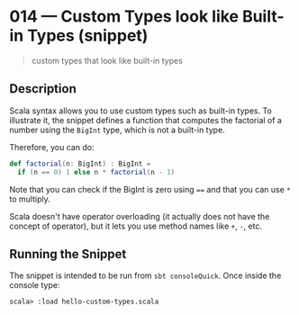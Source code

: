 # 014 &mdash; Custom Types look like Built-in Types (snippet)
> custom types that look like built-in types

## Description
Scala syntax allows you to use custom types such as built-in types. To illustrate it, the snippet defines a function that computes the factorial of a number using the `BigInt` type, which is not a built-in type.

Therefore, you can do:
```scala
def factorial(n: BigInt) : BigInt =
  if (n == 0) 1 else n * factorial(n - 1)
```

Note that you can check if the BigInt is zero using `==` and that you can use `*` to multiply.

Scala doesn't have operator overloading (it actually does not have the concept of operator), but it lets you use method names like `+`, `-`, etc.

## Running the Snippet
The snippet is intended to be run from `sbt consoleQuick`. Once inside the console type:
```
scala> :load hello-custom-types.scala
```